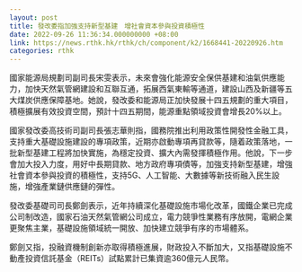 ```yaml
---
layout: post
title: 發改委指加強支持新型基建　增社會資本參與投資積極性
date: 2022-09-26 11:36:34.000000000 +08:00
link: https://news.rthk.hk/rthk/ch/component/k2/1668441-20220926.htm
categories: rthk
---
```


國家能源局規劃司副司長宋雯表示，未來會強化能源安全保供基建和油氣供應能力，加快天然氣管網建設和互聯互通，拓展西氣東輸等通道，建設山西及新疆等五大煤炭供應保障基地。她說，發改委和能源局正加快發展十四五規劃的重大項目，積極擴展有效投資空間，預計十四五期間，能源重點領域投資會增長20%以上。

國家發改委高技術司副司長張志華則指，國務院推出利用政策性開發性金融工具，支持重大基礎設施建設的專項政策，近期亦啟動專項再貸款等，隨着政策落地，一批新型基建工程將加快實施，為穩定投資、擴大內需發揮積極作用。他說，下一步會加大投入力度，用好中長期貸款、地方政府專項債等，加強支持新型基建，增強社會資本參與投資的積極性，支持5G、人工智能、大數據等新技術融入民生設施，增強產業鏈供應鏈的彈性。

發改委基礎司司長鄭劍表示，近年持續深化基礎設施市場化改革，國鐵企業已完成公司制改造，國家石油天然氣管網公司成立，電力競爭性業務有序放開，電網企業更聚焦主業，基礎設施領域統一開放、加快建立競爭有序的市場體系。

鄭劍又指，投融資機制創新亦取得積極進展，財政投入不斷加大，又指基礎設施不動產投資信託基金（REITs）試點累計已集資逾360億元人民幣。
